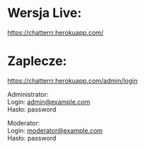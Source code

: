 # Wersja Live:

https://chatterrr.herokuapp.com/

# Zaplecze:

https://chatterrr.herokuapp.com/admin/login

Administrator:  
Login: admin@example.com  
Hasło: password

Moderator:  
Login: moderator@example.com  
Hasło: password
